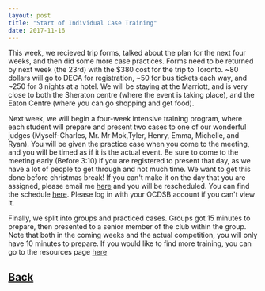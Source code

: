 ```yaml
---
layout: post
title: "Start of Individual Case Training"
date: 2017-11-16
---
```

This week, we recieved trip forms, talked about the plan for the next four weeks, and then did some more case practices.
Forms need to be returned by next week (the 23rd) with the $380 cost for the trip to Toronto. ~80 dollars will go to DECA for registration, ~50 for bus tickets each way, and ~250 for 3 nights at a hotel. We will be staying at the Marriott, and is very close to both the Sheraton centre (where the event is taking place), and the Eaton Centre (where you can go shopping and get food).

Next week, we will begin a four-week intensive training program, where each student will prepare and present two cases to one of our wonderful judges (Myself-Charles, Mr. Mr Mok,Tyler, Henry, Emma, Michelle, and Ryan). You will be given the practice case when you come to the meeting, and you will be timed as if it is the actual event.
Be sure to come to the meeting early (Before 3:10) if you are registered to present that day, as we have a lot of people to get through and not much time. We want to get this done before christmas break! If you can't make it on the day that you are assigned, please email me [here](decalisgar@gmail.com) and you will be rescheduled. You can find the schedule [here](https://docs.google.com/spreadsheets/d/138hUWH8rhzKUntzUTQPb-5A6Z-9Kph-I6lieh18_VM0/edit?usp=sharing). Please log in with your OCDSB account if you can't view it.

Finally, we split into groups and practiced cases. Groups got 15 minutes to prepare, then presented to a senior member of the club within the group. Note that both in the coming weeks and the actual competition, you will only have 10 minutes to prepare. If you would like to find more training, you can go to the resources page [here](/resources)

## [Back](/blog)

